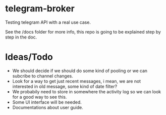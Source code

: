 # telegram-broker
Testing telegram API with a real use case.

See the /docs folder for more info, this repo is going to be explained step by step in the doc.


# Ideas/Todo
- We should decide if we should do some kind of pooling or we can subcribe to channel changes.
- Look for a way to get just recent messages, i mean, we are not interested in old message, some kind of date filter?
- We probabily need to store in somewhere the activity log so we can look for a good way to see this.
- Some UI interface will be needed.
- Documentations about user guide.